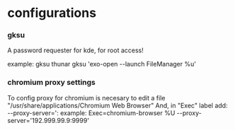 # configurations

### gksu
A password requester for kde, for root access!

example:
  gksu thunar 
  gksu 'exo-open --launch FileManager %u'

### chromium proxy settings
To config proxy for chromium is necesary to edit a file "/usr/share/applications/Chromium Web Browser" 
And, in "Exec" label add: 
  --proxy-server='<ip>:<port> 
example: 
  Exec=chromium-browser %U --proxy-server='192.999.99.9:9999' 


